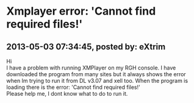 # Xmplayer error: 'Cannot find required files!'

## 2013-05-03 07:34:45, posted by: eXtrim

Hi  
 I have a problem with running XMPlayer on my RGH console. I have downloaded the program from many sites but it always shows the error when Im trying to run it from DL v3.07 and xell too. When the program is loading there is the error: 'Cannot find required files!'  
 Please help me, I dont know what to do to run it.